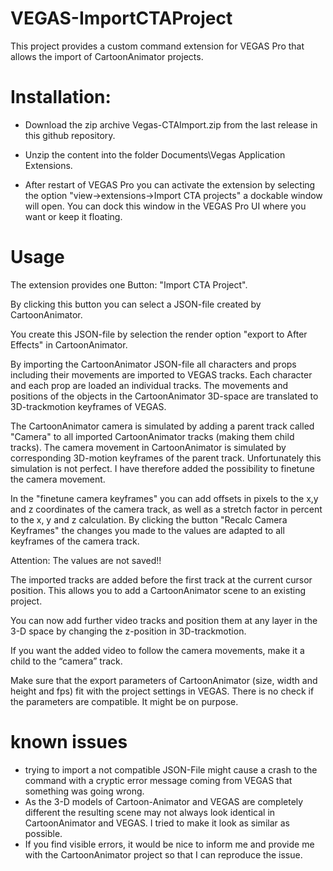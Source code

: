# VEGAS-ImportCTAProject

This project provides a custom command extension for VEGAS Pro that allows the import of CartoonAnimator projects.

# Installation:
- Download the zip archive Vegas-CTAImport.zip from the last release in this github repository.

- Unzip the content into the folder Documents\Vegas Application Extensions.

- After restart of VEGAS Pro you can activate the extension by selecting the option
"view->extensions->Import CTA projects" a dockable window will open. You can dock this window in the VEGAS Pro UI where you want or keep it floating.

# Usage
The extension provides one Button: "Import CTA Project".

By clicking this button you can select a JSON-file created by CartoonAnimator.

You create this JSON-file by selection the render option "export to After Effects" in CartoonAnimator.

By importing the CartoonAnimator JSON-file all characters and props including their movements are imported to VEGAS tracks. Each character and each prop are loaded an individual tracks.
The movements and positions of the objects in the CartoonAnimator 3D-space are translated to 3D-trackmotion keyframes of VEGAS.

The CartoonAnimator camera is simulated by adding a parent track called "Camera" to all imported CartoonAnimator tracks (making them child tracks). 
The camera movement in CartoonAnimator is simulated by corresponding 3D-motion keyframes of the parent track.
Unfortunately this simulation is not perfect. I have therefore added the possibility to finetune the camera movement.

In the "finetune camera keyframes" you can add offsets in pixels to the x,y and z coordinates of the camera track, as well as a stretch factor in percent to the x, y and z calculation.
By clicking the button "Recalc Camera Keyframes" the changes you made to the values are adapted to all keyframes of the camera track.

Attention: The values are not saved!!

The imported tracks are added before the first track at the current cursor position. This allows you to add a CartoonAnimator scene to an existing project.

You can now add further video tracks and position them at any layer in the 3-D space by changing the z-position in 3D-trackmotion. 

If you want the added video to follow the camera movements, make it a child to the “camera” track.

Make sure that the export parameters of CartoonAnimator (size, width and height and fps) fit with the project settings in VEGAS.
There is no check if the parameters are compatible. It might be on purpose.

# known issues
- trying to import a not compatible JSON-File might cause a crash to the command with a cryptic error message coming from VEGAS that something was going wrong.
- As the 3-D models of Cartoon-Animator and VEGAS are completely different the resulting scene may not always look identical in CartoonAnimator and VEGAS. I tried to make it look as similar as possible.
- If you find visible errors, it would be nice to inform me and provide me with the CartoonAnimator project so that I can reproduce the issue.


